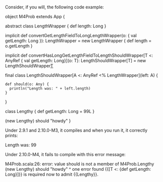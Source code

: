 Consider, if you will, the following code example:

object M4Prob extends App {

  abstract class LengthWrapper {
    def length: Long
  }

  implicit def convertGetLengthFieldToLongLengthWrapper(o: { val getLength: Long }): LengthWrapper =
    new LengthWrapper {
      def length = o.getLength
    }

  implicit def convertHasLongGetLengthFieldToLengthShouldWrapper[T <: AnyRef { val getLength: Long}](o: T): LengthShouldWrapper[T] = new LengthShouldWrapper[T](o)

  final class LengthShouldWrapper[A <: AnyRef <% LengthWrapper](left: A) {

    def should(o: Any) {
      println("Length was: " + left.length)
    }
  }

  class Lengthy {
    def getLength: Long = 99L
  }

  (new Lengthy) should "howdy"
}

Under 2.9.1 and 2.10.0-M3, it compiles and when you run it, it correctly prints:

Length was: 99

Under 2.10.0-M4, it fails to compile with this error message:

M4Prob.scala:26: error: value should is not a member of M4Prob.Lengthy
  (new Lengthy) should "howdy"
                ^
one error found
{{[T <: {def getLength: Long}]}} is required now to admit {{Lengthy}}.

